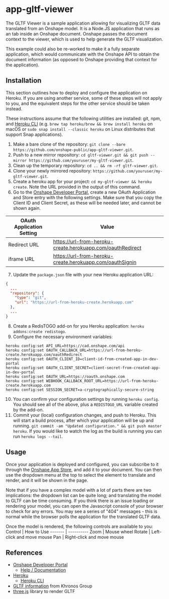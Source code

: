 # **app-gltf-viewer**
The GLTF Viewer is a sample application allowing for visualizing GLTF data translated from an Onshape model. It is a Node.JS application that runs as an tab inside an Onshape document. Onshape passes the document context to the viewer, which is used to help generate the GLTF visualization.

This example could also be re-worked to make it a fully separate application, which would communicate with the Onshape API to obtain the document information (as opposed to Onshape providing that context for the application).

## Installation
This section outlines how to deploy and configure the application on Heroku. If you are using another service, some of these steps will not apply to you, and the equivalent steps for the other service should be taken instead.

These instructions assume that the following utilities are installed: git, npm, and [Heroku CLI](https://devcenter.heroku.com/articles/heroku-cli) (e.g. `brew tap heroku/brew && brew install heroku` on macOS or `sudo snap install --classic heroku` on Linux distributes that support Snap applications).

1. Make a bare clone of the repository: `git clone --bare https://github.com/onshape-public/app-gltf-viewer.git`.
1. Push to a new mirror repository: `cd gltf-viewer.git && git push --mirror https://github.com/youruser/my-gltf-viewer.git`.
1. Clean up the temporary repository: `cd .. && rm -rf gltf-viewer.git`.
1. Clone your newly mirrored repository: `https://github.com/youruser/my-gltf-viewer.git`.
1. Create a heroku app for your project: `cd my-gltf-viewer && heroku create`. Note the URL provided in the output of this command.
1. Go to the [Onshape Developer Portal](https://dev-portal.onshape.com/), create a new OAuth Application and Store entry with the following settings. Make sure that you copy the Client ID and Client Secret, as these will be needed later, and cannot be shown again.

OAuth Application Setting | Value
------------------------- | -----
Redirect URL | https://url-from-heroku-create.herokuapp.com/oauthRedirect
iframe URL | https://url-from-heroku-create.herokuapp.com/oauthSignin
7. Update the `package.json` file with your new Heroku application URL:
```json
{
  ...
  "repository": {
    "type": "git",
    "url": "https://url-from-heroku-create.herokuapp.com"
  },
  ...
}
```
8. Create a RedisTOGO add-on for you Heroku application: `heroku addons:create redistogo`.
1. Configure the necessary environment variables:
```Shell
heroku config:set API_URL=https://cad.onshape.com/api
heroku config:set OAUTH_CALLBACK_URL=https://url-from-heroku-create.herokuapp.com/oauthRedirect
heroku config:set OAUTH_CLIENT_ID=client-id-from-created-app-in-dev-portal
heroku config:set OAUTH_CLIENT_SECRET=client-secret-from-created-app-in-dev-portal
heroku config:set OAUTH_URL=https://oauth.onshape.com
heroku config:set WEBHOOK_CALLBACK_ROOT_URL=https://url-from-heroku-create.herokuapp.com
heroku config:set SESSION_SECRET=a-cryptographically-secure-string
```
10. You can confirm your configuration settings by running `heroku config`. You should see all of the above, plus a `REDISTOGO_URL` variable created by the add-on.
1. Commit your (local) configuration changes, and push to Heroku. This will start a build process, after which your application will be up and running.
`git commit -am "Updated configuration." && git push master heroku`. If you would like to watch the log as the build is running you can run `heroku logs --tail`.

## Usage
Once your application is deployed and configured, you can subscribe to it through the [Onshape App Store](https://appstore.onshape.com), and add it to your document. You can then use the dropdown menu at the top to select the element to translate and render, and it will be shown in the page.

Note that if you have a complex model with a lot of parts there are two implications: the dropdown list can be quite long; and translating the model to GLTF can be time consuming. If you think there is an issue loading or rendering your model, you can open the Javascript console of your browser to check for any errors. You may see a series of "404" messages - this is normal while the browser polls the application for the translated GLTF data.

Once the model is rendered, the following controls are available to you:
Control | How to Use
------- | ----------
Zoom | Mouse wheel
Rotate | Left-click and move mouse
Pan | Right-click and move mouse

## References
* [Onshape Developer Portal](https://dev-portal.onshape.com)
    * [Help / Documentation](https://dev-portal.onshape.com/help)
* [Heroku](https://heroku.com)
    * [Heroku CLI](https://devcenter.heroku.com/articles/heroku-cli)
* [GLTF information](https://www.khronos.org/gltf/) from Khronos Group
* [three.js](https://threejs.org/) library to render GLTF